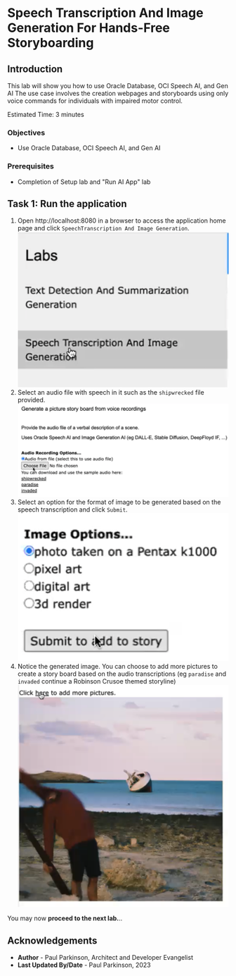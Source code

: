 # Speech Transcription And Image Generation For Hands-Free Storyboarding

## Introduction

This lab will show you how to use Oracle Database, OCI Speech AI, and Gen AI
The use case involves the creation webpages and storyboards using only voice commands for individuals with impaired motor control.

Estimated Time:  3 minutes


### Objectives

-   Use Oracle Database, OCI Speech AI, and Gen AI

### Prerequisites

- Completion of Setup lab and "Run AI App" lab

## Task 1: Run the application

1. Open http://localhost:8080 in a browser to access the application home page and click `SpeechTranscription And Image Generation`.
   ![select speech transcription](images/speech_imagegen1.png " ")
2. Select an audio file with speech in it such as the `shipwrecked` file provided.
   ![select an audio file](images/speech_imagegen2.png " ")
3. Select an option for the format of image to be generated based on the speech transcription and click `Submit`.
   ![select format option](images/speech_imagegen3.png " ")
4. Notice the generated image. You can choose to add more pictures to create a story board based on the audio transcriptions (eg `paradise` and `invaded` continue a Robinson Crusoe themed storyline)
   ![notice generated image](images/speech_imagegen4.png " ")

You may now **proceed to the next lab.**..

## Acknowledgements

* **Author** - Paul Parkinson, Architect and Developer Evangelist
* **Last Updated By/Date** - Paul Parkinson, 2023
